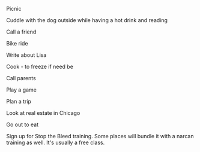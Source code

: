 Picnic

Cuddle with the dog outside while having a hot drink and reading 

Call a friend

Bike ride

Write about Lisa 

Cook - to freeze if need be 

Call parents 

Play a game 

Plan a trip

Look at real estate in Chicago

Go out to eat

Sign up for Stop the Bleed training. Some places will bundle it with a narcan training as well. It's usually a free class.